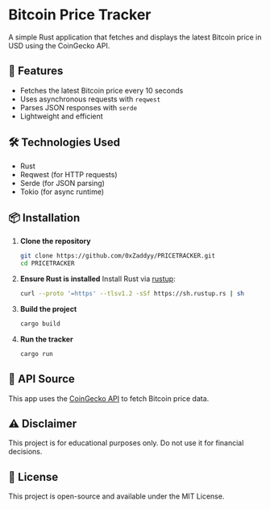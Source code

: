 # Bitcoin Price Tracker

A simple Rust application that fetches and displays the latest Bitcoin price in USD using the CoinGecko API.

## 🚀 Features
- Fetches the latest Bitcoin price every 10 seconds
- Uses asynchronous requests with `reqwest`
- Parses JSON responses with `serde`
- Lightweight and efficient

## 🛠️ Technologies Used
- Rust
- Reqwest (for HTTP requests)
- Serde (for JSON parsing)
- Tokio (for async runtime)

## 📦 Installation
1. **Clone the repository**
   ```sh
   git clone https://github.com/0xZaddyy/PRICETRACKER.git
   cd PRICETRACKER
   ```

2. **Ensure Rust is installed**
   Install Rust via [rustup](https://rustup.rs/):
   ```sh
   curl --proto '=https' --tlsv1.2 -sSf https://sh.rustup.rs | sh
   ```

3. **Build the project**
   ```sh
   cargo build
   ```

4. **Run the tracker**
   ```sh
   cargo run
   ```

## 📡 API Source
This app uses the [CoinGecko API](https://www.coingecko.com/en/api/documentation) to fetch Bitcoin price data.

## ⚠️ Disclaimer
This project is for educational purposes only. Do not use it for financial decisions.

## 📜 License
This project is open-source and available under the MIT License.

